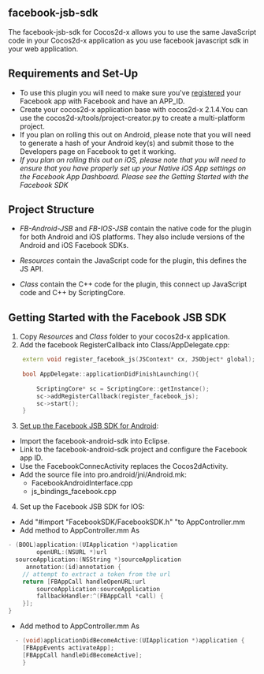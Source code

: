 facebook-jsb-sdk
----------------
The facebook-jsb-sdk for Cocos2d-x allows you to use the same JavaScript code in your Cocos2d-x application as you use facebook javascript sdk in your web application.

Requirements and Set-Up
-----------------------
  - To use this plugin you will need to make sure you've [registered] your Facebook app with Facebook and have an APP_ID.
  - Create your cocos2d-x application base with cocos2d-x 2.1.4.You can use the cocos2d-x/tools/project-creator.py to create a multi-platform project.
  - If you plan on rolling this out on Android, please note that you will need to generate a hash of your Android key(s) and submit those to the Developers page on Facebook to get it working.
  - *If you plan on rolling this out on iOS, please note that you will need to ensure that you have properly set up your Native iOS App settings on the Facebook App Dashboard. Please see the Getting Started with the Facebook SDK*

Project Structure
-----------------

 - *FB-Android-JSB* and  *FB-IOS-JSB* contain the native code for the plugin for both Android and iOS platforms. They also include versions of the Android and iOS Facebook SDKs.

 - *Resources* contain the JavaScript code for the plugin, this defines the JS API.
 - *Class* contain the C++ code for the plugin, this connect up JavaScript code and C++ by ScriptingCore.

Getting Started with the Facebook JSB SDK
-----------------------------------------
 1. Copy *Resources* and *Class* folder to your cocos2d-x application.
 2. Add the facebook RegisterCallback into Class/AppDelegate.cpp:

```C++
    extern void register_facebook_js(JSContext* cx, JSObject* global);
 
    bool AppDelegate::applicationDidFinishLaunching(){
        
        ScriptingCore* sc = ScriptingCore::getInstance();  
        sc->addRegisterCallback(register_facebook_js);
        sc->start();
    }
```
 3. [Set up the Facebook JSB SDK for Android]:
  - Import the facebook-android-sdk into Eclipse.
  - Link to the facebook-android-sdk project and configure the Facebook app ID.
  - Use the FacebookConnecActivity replaces the Cocos2dActivity.
  - Add the source file into pro.android/jni/Android.mk: 
     - FacebookAndroidInterface.cpp  
     - js_bindings_facebook.cpp 

 4. Set up the Facebook JSB SDK for IOS:
  - Add "#import "FacebookSDK/FacebookSDK.h" "to AppController.mm
  - Add method to AppController.mm As

```Objective-c
- (BOOL)application:(UIApplication *)application
	    openURL:(NSURL *)url
  sourceApplication:(NSString *)sourceApplication
	 annotation:(id)annotation {
	// attempt to extract a token from the url
	return [FBAppCall handleOpenURL:url
		sourceApplication:sourceApplication
		fallbackHandler:^(FBAppCall *call) {
	}];
}
```

   - Add method to AppController.mm As

```Objective-c
  - (void)applicationDidBecomeActive:(UIApplication *)application {
    [FBAppEvents activateApp];
    [FBAppCall handleDidBecomeActive];
	}
```

  [registered]:https://developers.facebook.com/apps
  [Set up the Facebook JSB SDK for Android]:https://developers.facebook.com/docs/android/getting-started/facebook-sdk-for-android/
  
